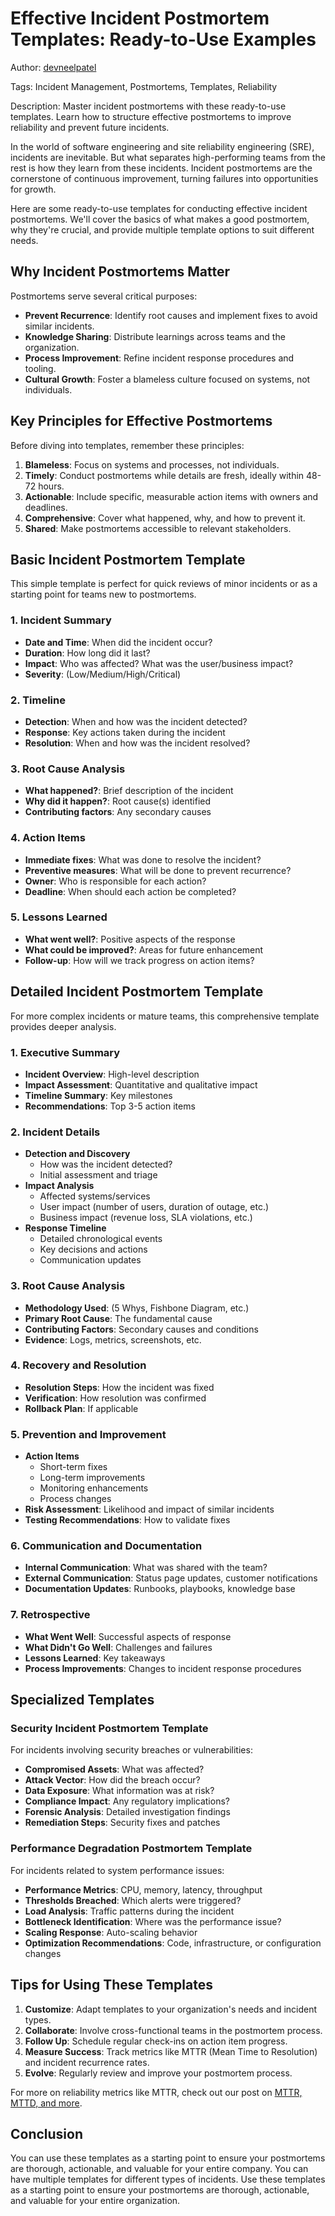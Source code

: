 # Effective Incident Postmortem Templates: Ready-to-Use Examples

Author: [devneelpatel](https://www.github.com/devneelpatel)

Tags: Incident Management, Postmortems, Templates, Reliability

Description: Master incident postmortems with these ready-to-use templates. Learn how to structure effective postmortems to improve reliability and prevent future incidents.

In the world of software engineering and site reliability engineering (SRE), incidents are inevitable. But what separates high-performing teams from the rest is how they learn from these incidents. Incident postmortems are the cornerstone of continuous improvement, turning failures into opportunities for growth.

Here are some ready-to-use templates for conducting effective incident postmortems. We'll cover the basics of what makes a good postmortem, why they're crucial, and provide multiple template options to suit different needs.

## Why Incident Postmortems Matter

Postmortems serve several critical purposes:

- **Prevent Recurrence**: Identify root causes and implement fixes to avoid similar incidents.
- **Knowledge Sharing**: Distribute learnings across teams and the organization.
- **Process Improvement**: Refine incident response procedures and tooling.
- **Cultural Growth**: Foster a blameless culture focused on systems, not individuals.


## Key Principles for Effective Postmortems

Before diving into templates, remember these principles:

1. **Blameless**: Focus on systems and processes, not individuals.
2. **Timely**: Conduct postmortems while details are fresh, ideally within 48-72 hours.
3. **Actionable**: Include specific, measurable action items with owners and deadlines.
4. **Comprehensive**: Cover what happened, why, and how to prevent it.
5. **Shared**: Make postmortems accessible to relevant stakeholders.

## Basic Incident Postmortem Template

This simple template is perfect for quick reviews of minor incidents or as a starting point for teams new to postmortems.

### 1. Incident Summary
- **Date and Time**: When did the incident occur?
- **Duration**: How long did it last?
- **Impact**: Who was affected? What was the user/business impact?
- **Severity**: (Low/Medium/High/Critical)

### 2. Timeline
- **Detection**: When and how was the incident detected?
- **Response**: Key actions taken during the incident
- **Resolution**: When and how was the incident resolved?

### 3. Root Cause Analysis
- **What happened?**: Brief description of the incident
- **Why did it happen?**: Root cause(s) identified
- **Contributing factors**: Any secondary causes

### 4. Action Items
- **Immediate fixes**: What was done to resolve the incident?
- **Preventive measures**: What will be done to prevent recurrence?
- **Owner**: Who is responsible for each action?
- **Deadline**: When should each action be completed?

### 5. Lessons Learned
- **What went well?**: Positive aspects of the response
- **What could be improved?**: Areas for future enhancement
- **Follow-up**: How will we track progress on action items?

## Detailed Incident Postmortem Template

For more complex incidents or mature teams, this comprehensive template provides deeper analysis.

### 1. Executive Summary
- **Incident Overview**: High-level description
- **Impact Assessment**: Quantitative and qualitative impact
- **Timeline Summary**: Key milestones
- **Recommendations**: Top 3-5 action items

### 2. Incident Details
- **Detection and Discovery**
  - How was the incident detected?
  - Initial assessment and triage
- **Impact Analysis**
  - Affected systems/services
  - User impact (number of users, duration of outage, etc.)
  - Business impact (revenue loss, SLA violations, etc.)
- **Response Timeline**
  - Detailed chronological events
  - Key decisions and actions
  - Communication updates

### 3. Root Cause Analysis
- **Methodology Used**: (5 Whys, Fishbone Diagram, etc.)
- **Primary Root Cause**: The fundamental cause
- **Contributing Factors**: Secondary causes and conditions
- **Evidence**: Logs, metrics, screenshots, etc.

### 4. Recovery and Resolution
- **Resolution Steps**: How the incident was fixed
- **Verification**: How resolution was confirmed
- **Rollback Plan**: If applicable

### 5. Prevention and Improvement
- **Action Items**
  - Short-term fixes
  - Long-term improvements
  - Monitoring enhancements
  - Process changes
- **Risk Assessment**: Likelihood and impact of similar incidents
- **Testing Recommendations**: How to validate fixes

### 6. Communication and Documentation
- **Internal Communication**: What was shared with the team?
- **External Communication**: Status page updates, customer notifications
- **Documentation Updates**: Runbooks, playbooks, knowledge base

### 7. Retrospective
- **What Went Well**: Successful aspects of response
- **What Didn't Go Well**: Challenges and failures
- **Lessons Learned**: Key takeaways
- **Process Improvements**: Changes to incident response procedures

## Specialized Templates

### Security Incident Postmortem Template

For incidents involving security breaches or vulnerabilities:

- **Compromised Assets**: What was affected?
- **Attack Vector**: How did the breach occur?
- **Data Exposure**: What information was at risk?
- **Compliance Impact**: Any regulatory implications?
- **Forensic Analysis**: Detailed investigation findings
- **Remediation Steps**: Security fixes and patches

### Performance Degradation Postmortem Template

For incidents related to system performance issues:

- **Performance Metrics**: CPU, memory, latency, throughput
- **Thresholds Breached**: Which alerts were triggered?
- **Load Analysis**: Traffic patterns during the incident
- **Bottleneck Identification**: Where was the performance issue?
- **Scaling Response**: Auto-scaling behavior
- **Optimization Recommendations**: Code, infrastructure, or configuration changes

## Tips for Using These Templates

1. **Customize**: Adapt templates to your organization's needs and incident types.
2. **Collaborate**: Involve cross-functional teams in the postmortem process.
3. **Follow Up**: Schedule regular check-ins on action item progress.
4. **Measure Success**: Track metrics like MTTR (Mean Time to Resolution) and incident recurrence rates.
5. **Evolve**: Regularly review and improve your postmortem process.

For more on reliability metrics like MTTR, check out our post on [MTTR, MTTD, and more](https://oneuptime.com/blog/post/2025-09-04-what-is-mttr-mttd-mtbf-and-more/view).

## Conclusion

You can use these templates as a starting point to ensure your postmortems are thorough, actionable, and valuable for your entire company. You can have multiple templates for different types of incidents. Use these templates as a starting point to ensure your postmortems are thorough, actionable, and valuable for your entire organization.
